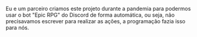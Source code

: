 Eu e um parceiro criamos este projeto durante a pandemia para podermos usar o bot "Epic RPG" do Discord de forma automática, ou seja, não precisavamos escrever para realizar as ações, a programação fazia isso para nós.